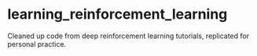 # learning_reinforcement_learning
Cleaned up code from deep reinforcement learning tutorials, replicated for personal practice.
